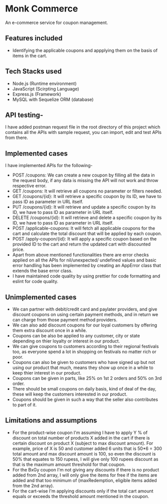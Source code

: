 # Monk Commerce

An e-commerce service for coupon management.

## Features included

- Identifying the applicable coupons and appplying them on the basis of items in the cart.

## Tech Stacks used

- Node.js (Runtime environment)
- JavaScript (Scirpting Language)
- Express.js (Framework)
- MySQL with Sequelize ORM (database)

## API testing-

I have added postman request file in the root directory of this project which contains all the APIs with sample request, you can import, edit and test APIs from there.

## Implemented cases

I have implemented APIs for the following-

- POST /coupons: We can create a new coupon by filling all the data in the request body, if any data is missing the
  API will not work and throw respective error.
- GET /coupons: It will retrieve all coupons no parameter or filters needed.
- GET /coupons/{id}: It will retrieve a specific coupon by its ID, we have to pass ID as parameter in URL itself.
- PUT /coupons/{id}: It will retrieve and update a specific coupon by its ID, we have to pass ID as parameter in
  URL itself.
- DELETE /coupons/{id}: It will retrieve and delete a specific coupon by its ID, we have to pass ID as parameter in
  URL itself.
- POST /applicable-coupons: It will fetch all applicable coupons for the cart and calculate the total discount
  that will be applied by each coupon.
- POST /apply-coupon/{id}: It will apply a specific coupon based on the provided ID to the cart and return the
  updated cart with discounted price.
- Apart from above mentioned functionalities there are error checks applied on all the APIs for nil/unexpected/
  undefined values and basic error handling has been implemented by creating an AppError class that extends the base error class.
- I have maintained code quality by using prettier for code formatting and eslint for code quality.

## Unimplemented cases

- We can partner with debit/credit card and paylater providers, and give discount coupons on using certain payment
  methods, and in return we can charge from those payment method providers.
- We can also add discount coupons for our loyal customers by offering them extra discount once in a while.
- Coupons can be also be applied to any customer, city or state depending on thier loyalty or interest in our
  product.
- We can give coupons to customers according to their regional festivals too, as everyone spend a lot in shopping
  on festivals no matter rich or poor.
- Coupons can also be given to customers who have signed up but not using our product that much, means they show up
  once in a while to keep thier interest in our product.
- Coupons can be given in parts, like 25% on 1st 2 orders and 50% on 3rd order.
- There should be small coupons on daily basis, kind of deal of the day, these will keep the customers interested in
  our product.
- Coupons should be given in such a way that the seller also contributes to part of it.

## Limitations and assumptions

- For the product-wise coupon I'm assuming I have to apply Y % of discount on total number of products X added in
  the cart if there is certain discount on product X (subject to max discount amount). For example, price of X is 50 and customer added 6 units that is 50*6 = 300 total amount and max discount amount is 100, so even the discount is 50% that equates to 150 rupess, I will give only 100 rupees discount as that is the maximum amount threshold for that coupon.
- For the BxGy coupon I'm not giving any discounts if there is no product added from 2nd array, I will only give
  the items for free if the items are added and that too minimum of (maxRedemption, eligible items added from the 2nd array).
- For the cart-wise I'm applying discounts only if the total cart amount equals or exceeds the threshold amount
  mentioned in the coupon.
